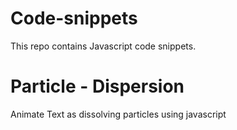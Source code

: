 # Code-snippets

This repo contains Javascript code snippets.
    
# Particle - Dispersion

Animate Text as dissolving particles using javascript

